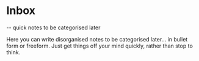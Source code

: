 # Inbox

-- quick notes to be categorised later

Here you can write disorganised notes to be categorised later... in bullet form or freeform. Just get things off your mind quickly, rather than stop to think.
